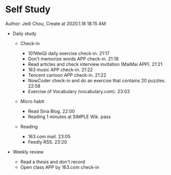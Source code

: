 # Self Study

Author: Jedi Chou, Create at 2020.1.18 18:15 AM

* Daily study
  * Check-in
    * 101WeiQi daily exercise check-in. 21:17
    * Don't memorize words APP check-in. 21:18
    * Read articles and check interview invitation (MaiMai APP). 21:21
    * 163 music APP check-in. 21:22
    * Tencent cartoon APP check-in. 21:22
    * NowCoder check-in and do an exercise that contains 20 puzzles. 22:58
    * Exercise of Vocabulary (vocabulary.com). 23:03

  * Micro habit
    * Read Sina Blog. 22:00
    * Reading 1 minutes at SIMPLE Wik. pass

  * Reading
    * 163.com mail. 23:05
    * Feedly RSS. 23:20

* Weekly review
  * Read a thesis and don't record
  * Open class APP by 163.com check-in
